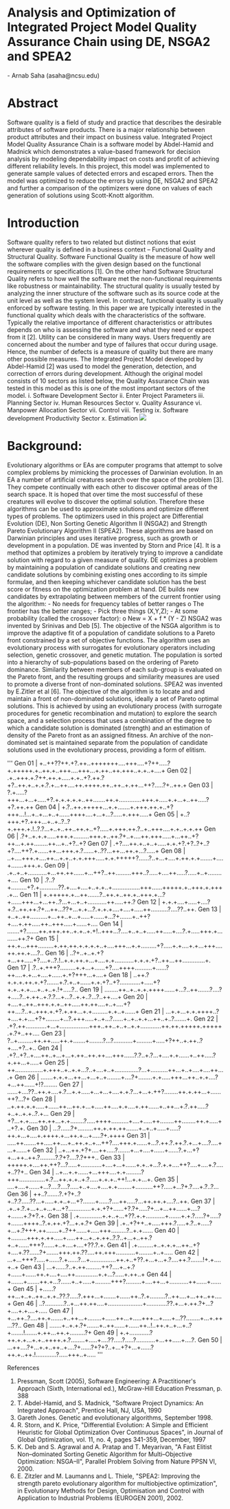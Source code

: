 <h1>Analysis and Optimization of Integrated Project Model Quality Assurance Chain using DE, NSGA2 and SPEA2</h1>
-	Arnab Saha (asaha@ncsu.edu)

<h1>Abstract</h1>
Software quality is a field of study and practice that describes the desirable attributes of software products. There is a major relationship between product attributes and their impact on business value. Integrated Project Model Quality Assurance Chain is a software model by Abdel-Hamid and Madnick which demonstrates a value-based framework for decision analysis by modeling dependability impact on costs and profit of achieving different reliability levels. In this project, this model was implemented to generate sample values of detected errors and escaped errors. Then the model was optimized to reduce the errors by using DE, NSGA2 and SPEA2 and further a comparison of the optimizers were done on values of each generation of solutions using Scott-Knott algorithm.
<h1>Introduction</h1>
Software quality refers to two related but distinct notions that exist wherever quality is defined in a business context – Functional Quality and Structural Quality. Software Functional Quality is the measure of how well the software complies with the given design based on the functional requirements or specifications [1]. On the other hand Software Structural Quality refers to how well the software met the non-functional requirements like robustness or maintainability. The structural quality is usually tested by analyzing the inner structure of the software such as its source code at the unit level as well as the system level. In contrast, functional quality is usually enforced by software testing. 
In this paper we are typically interested in the functional quality which deals with the characteristics of the software. Typically the relative importance of different characteristics or attributes depends on who is assessing the software and what they need or expect from it [2].  Utility can be considered in many ways. Users frequently are concerned about the number and type of failures that occur during usage. Hence, the number of defects is a measure of quality but there are many other possible measures. The Integrated Project Model developed by Abdel-Hamid [2] was used to model the generation, detection, and correction of errors during development. Although the original model consists of 10 sectors as listed below, the Quality Assurance Chain was tested in this model as this is one of the most important sectors of the model.
i.	Software Development Sector
ii.	Enter Project Parameters
iii.	Planning Sector
iv.	Human Resources Sector
v.	Quality Assurance
vi.	Manpower Allocation Sector
vii.	Control
viii.	Testing
ix.	Software development Productivity Sector
x.	Estimation
<img src="\images\ipm_full.png">
<h1>Background:</h1>
Evolutionary algorithms or EAs are computer programs that attempt to solve complex problems by mimicking the processes of Darwinian evolution. In an EA a number of artificial creatures search over the space of the problem [3]. They compete continually with each other to discover optimal areas of the search space. It is hoped that over time the most successful of these creatures will evolve to discover the optimal solution. Therefore these algorithms can be used to approximate solutions and optimize different types of problems. 
The optimizers used in this project are Differential Evolution (DE), Non Sorting Genetic Algorithm II (NSGA2) and Strength Pareto Evolutionary Algorithm II (SPEA2). These algorithms are based on Darwinian principles and uses iterative progress, such as growth or development in a population. 
DE was invented by Storn and Price [4]. It is a method that optimizes a problem by iteratively trying to improve a candidate solution with regard to a given measure of quality. DE optimizes a problem by maintaining a population of candidate solutions and creating new candidate solutions by combining existing ones according to its simple formulae, and then keeping whichever candidate solution has the best score or fitness on the optimization problem at hand. DE builds new candidates by extrapolating between members of the current frontier using the algorithm: 
-	No needs for frequency tables of better ranges
o	The frontier has the better ranges;
-	Pick three things (X,Y,Z);
-	At some probability (called the crossover factor):
o	New = X + f * (Y - Z)
NSGA2 was invented by Srinivas and Deb [5]. The objective of the NSGA algorithm is to improve the adaptive fit of a population of candidate solutions to a Pareto front constrained by a set of objective functions. The algorithm uses an evolutionary process with surrogates for evolutionary operators including selection, genetic crossover, and genetic mutation. The population is sorted into a hierarchy of sub-populations based on the ordering of Pareto dominance. Similarity between members of each sub-group is evaluated on the Pareto front, and the resulting groups and similarity measures are used to promote a diverse front of non-dominated solutions. 
SPEA2 was invented by E.Zitler et al [6]. The objective of the algorithm is to locate and and maintain a front of non-dominated solutions, ideally a set of Pareto optimal solutions. This is achieved by using an evolutionary process (with surrogate procedures for genetic recombination and mutation) to explore the search space, and a selection process that uses a combination of the degree to which a candidate solution is dominated (strength) and an estimation of density of the Pareto front as an assigned fitness. An archive of the non-dominated set is maintained separate from the population of candidate solutions used in the evolutionary process, providing a form of elitism.

'''
Gen 01 | +..++??++.+?.++..+++++++....+++....+?++.....?+.+++++.+..++.+..+++....+++...+.++..++.+++..+.+..+....+ 
Gen 02 | .+..+++.+.?++.++.+.....+.+..+?.++.?+?..++.+..+.+.?.+...++....++.++++.++..++..+.++...++?.....?+..++.+ 
Gen 03 | ?.+.....?+++...+...+.....+?.+.+.+.+.+..++.......++.+.............+++.+.....+.+...+..++.....?+?.++.++ 
Gen 04 | +.?..++.+++++...+.+.......+.+++.++.+..+?+++...!...+..+...+..+......++++....+...+...?.....+.+++.....+ 
Gen 05 | +..?+++.+?.+++...+..+..?..?+.+++.+.!..?.?...+..+..++..++.+..+?.....+.+++.++.?..+..+++....+.+..+.+.++ 
Gen 06 | .?+..+.+.+.....+++.+.........+++.+..++.?+..+....++.+++.....+...++..+?++...+.++........++...+..+?..+? 
Gen 07 | .+?....++.+..+..+.....+.+.+?.+?..?+..?+?....++?.+......++...+++.+.?......+..??...++...++.+...?.....+ 
Gen 08 | ..+....+++.+....++...+.+..+.+.+++.....+.+.+++++?......?..+...+....+.++.+.+.......+....+.......+++.+. 
Gen 09 | .+..+..+...........+...++.++......+...++?..++.........+++..?.....+....++.....?.....+..+........+.... 
Gen 10 | .?..?+.........+?.+...........??.+....+....+..+.+..+................+++......+++++.+..+++.+.+++.+... 
Gen 11 | +.+++++.+...++.......?..++.+..++.+..+++.+...?+......+++...+...++..?...+...+..+...........++.....++.? 
Gen 12 | +.+.+....+.....+....?+.?..++.++.?+...++...??+...+.+...?.+.+.+....+....+.....++..........?....??..++. 
Gen 13 | +..+..++..........+...++..+...+.....+......+...?+.......+..++?+....+.++.....++..+++.....+......+.... 
Gen 14 | .......+?.......++.+++.++..+.+..+.+!..+++...?....+..+..+.....++.....+....?.+.....+++.+.........++.?+ 
Gen 15 | ++.+...+++.........+.++.++.+.+.+.+..+....+++...+.+.........+?.....+.+....+.+...+++....++.++.+....?.. 
Gen 16 | ..?+..+..+.+?+...++.....+?....+..?.!..+.+.++.+...+....+.+...........+.+.+.+?..++...++.............+. 
Gen 17 | .?..+.+++?.........+.+...+......+?....++++..........+......?++....+.+...+....+......+.+?+++...+....+ 
Gen 18 | ..++.?+.+.+.++.+.+?.......+.?.+..+......+.+.+?..+?............+.....+?+.+..+.+....+..+..+.!+.....?.. 
Gen 19 | ........++..+..+.+.++++......+...?..++.......?....?+.....?..+.++..+.?.?...+...?..+.+..?...?..++....+ 
Gen 20 | +....+..++..+++.+.+..++.....++.++....+..+....+?++....?..+..+++.+.+?.+.++...+.+.........+.+..+......+ 
Gen 21 | ...+.+...+.+.++++..?+....+.+....+?+........+...?.+++.....+..+...?......+..+..+.+...++..+..?.......+. 
Gen 22 | .+?.++............+...+.................+++..++..+..+..+.+............++.++.+++++.+++++.+.?+..++.... 
Gen 23 | ?..+.........++.++.....++.+.......+........?...?...........+.........+.....+?++..+.++..?+....+?..+.. 
Gen 24 | .+?..+?..+....++..+...+...+.++..++.++....+++......?.?..+.?...+....+.+......+..++.....?+.++...+.....+ 
Gen 25 | ++................+.+++..+..+.+...?..+....+..+..............?...+..........++...+..+....+....++....+ 
Gen 26 | .......+.+.+...++...+...+..+........+....?+........+.+.....+++...++..+.+....?+...++......+!?........ 
Gen 27 | ......+....??..++.+....+.?...+.+.....+...+...+....+.+.?...+...+.++?........++.+.++...+......++?...?+ 
Gen 28 | ..+.++.+.+.....+......++...++.+...+.....++....+.+....+.++......+..++...+.?.++.....?+..+..+.+..?.+... 
Gen 29 | +?...+.+.....++.++...+.+........?.....++++..........+....+.....++........++........++.+.....+..+?.+. 
Gen 30 | ...?......?+.........++.+.++.++.......+..+..+.....+.....?++.+...+....+.++++.+...++.+...+.....?+.++++ 
Gen 31 | .....++.......++.....++....+..++.+..+...++?....+++.+......+...?.++.?.++.?.+...+....?....+...+......+ 
Gen 32 | ..+...++.+?+....++.....?.......+...+....+......+......?.+...+?+...++..++.?.........?.?+?....?.?+++.. 
Gen 33 | +++++.+....++.++?...?.....+............+....+...+......+.+..+...?.+.+....++?....+....+.?....+..??+.. 
Gen 34 | ..+...+.+......+...+++....+.+.........?+++...............+.?...++.+.+..+.?.....+.+.+..++!...+.+...+. 
Gen 35 | ....+....+......+...?....?....?.....+..+....+....+.+........+..........++?.....+...?+.?....+.?..?... 
Gen 36 | ++..?.......?.+?+..?+..?.?.....??...+.....+.+..+...+?.......+......?....++.....?...++.++.+....?..++. 
Gen 37 | .+..+.?.+...+..+...+...+?.............+.+.+?+......+?.?+.....?+...+...++......+....?+.......+.?+?.+. 
Gen 38 | .+.............+.+..+...+??.+.+...........+.......+.+.?.....?+.....?+.......++++..?.+.++.+?...+.+.?+ 
Gen 39 | .+..+?++..+.....+++.?.....+.?..+.....?+...+.?+++.++.......+..?++......+.....+++.........?..+.+...... 
Gen 40 | +.........+++.+.++.....+.....++...+..+.++..?.?..+...+..++.?+..+......+++?......+..+....+....+??.?.+. 
Gen 41 | .+.........+..+.+.+...++..+?+....+.??......?+.......+++.++.??....++.+++...........+........+..+..... 
Gen 42 | ...+...+++?.....+......?.+......?...+...............++.+..+??.+...+...+.?....++.?.......!+.+....+..+ 
Gen 43 | ...+......?..+.++.........++?....+..+.?+......+......++.+....+....++.............+.+...?.....+.++..+ 
Gen 44 | +.......+.......++.+...?......+..+.....+.........+++?.........+....++...+...........++......+......+ 
Gen 45 | +......?++...+..+..++..+.+..??.?.....?.+++...+.......+......++..?.+.........?..++....+...++..++....+ 
Gen 46 | ..?...........?..+...++.++....+....................+............??.+...+.++.?+...?+....+.+....+..... 
Gen 47 | +...++..?....++.+.......+..++...+........+......++...+.....+++...+.....+...??........+...+.++...??.. 
Gen 48 | .......+..+.+.?+.......+..++......+......++..!..++.+..+...+..?+.......!.......+.++...++.+.........?+ 
Gen 49 | +.+............?++.+.+...+.+..++++.+.?........+.....+....??.....?.....?...........+...++.....+....?. 
Gen 50 | ...++....?+...+.+..++..+....?+......?+?+?..+...+?+...+......?++.+..++.!............?.....+++..+..... 
'''











References
1.	Pressman, Scott (2005), Software Engineering: A Practitioner's Approach (Sixth, International ed.), McGraw-Hill Education Pressman, p. 388
2.	T. Abdel-Hamid, and S. Madnick, "Software Project Dynamics: An Integrated Approach", Prentice Hall, NJ, USA, 1990
3.	Gareth Jones. Genetic and evolutionary algorithms, September 1998.
4.	R. Storn, and K. Price, "Differential Evolution: A Simple and Efficient Heuristic for Global Optimization Over Continuous Spaces", in Journal of Global Optimization, vol. 11, no. 4, pages 341-359, December, 1997
5.	K. Deb and S. Agrawal and A. Pratap and T. Meyarivan, "A Fast Elitist Non–dominated Sorting Genetic Algorithm for Multi–Objective Optimization: NSGA–II", Parallel Problem Solving from Nature PPSN VI, 2000.
6.	E. Zitzler and M. Laumanns and L. Thiele, "SPEA2: Improving the strength pareto evolutionary algorithm for multiobjective optimization", in Evolutionary Methods for Design, Optimisation and Control with Application to Industrial Problems (EUROGEN 2001), 2002.
